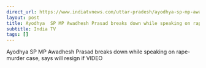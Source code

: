 ```yaml
---
direct_url: https://www.indiatvnews.com/uttar-pradesh/ayodhya-sp-mp-awadhesh-prasad-breaks-down-while-speaking-on-rape-murder-case-says-will-resign-if-2025-02-02-974260
layout: post
title: Ayodhya  SP MP Awadhesh Prasad breaks down while speaking on rape-murder case, says will resign if      VIDEO
subtitle: India TV
tags: []
---
```


Ayodhya  SP MP Awadhesh Prasad breaks down while speaking on rape-murder case, says will resign if      VIDEO
